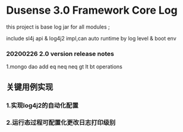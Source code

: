 # Dusense 3.0 Framework Core Log 
this project is base log jar for all modules  ;

include sl4j api & log4j2 impl,can auto runtime by log level  & boot env

### 20200226 2.0 version release notes
1.mongo dao  add eq neq neq gt lt bt operations


## 关键用例实现
### 1.实现log4j2的自动化配置


### 2.运行态过程可配置化更改日志打印级别
